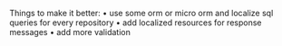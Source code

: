 Things to make it better:
• use some orm or micro orm and localize sql queries for every repository
• add localized resources for response messages
• add more validation 
